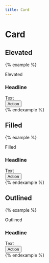 ```yaml
---
title: Card
---
```


# Card

## Elevated

{% example %}
<a class="card card--elevated">
  <div class="padding">
    Elevated
  </div>
</a>

<div class="card card--elevated">
  <div class="padding">
    <h3>
      Headline
    </h3>
    <div class="text-secondary">
      Text
    </div>
    <div class="display-flex flex-justify-content-flex-end">
      <button type="button" class="button button--filled">
        Action
      </button>
    </div>
  </div>
</div>
{% endexample %}

## Filled

{% example %}
<a class="card card--filled">
  <div class="padding">
    Filled
  </div>
</a>

<div class="card card--filled">
  <div class="padding">
    <h3>
      Headline
    </h3>
    <div class="text-secondary">
      Text
    </div>
    <div class="display-flex flex-justify-content-flex-end">
      <button type="button" class="button button--outlined button--surface">
        Action
      </button>
    </div>
  </div>
</div>
{% endexample %}

## Outlined

{% example %}
<a class="card card--outlined">
  <div class="padding">
    Outlined
  </div>
</a>

<div class="card card--outlined">
  <div class="padding">
    <h3>
      Headline
    </h3>
    <div class="text-secondary">
      Text
    </div>
    <div class="display-flex flex-justify-content-flex-end">
      <button type="button" class="button button--filled">
        Action
      </button>
    </div>
  </div>
</div>
{% endexample %}
